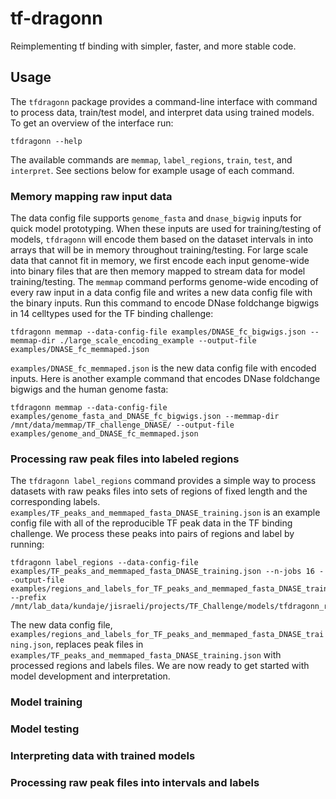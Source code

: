 # tf-dragonn
Reimplementing tf binding with simpler, faster, and more stable code.

## Usage
The `tfdragonn` package provides a command-line interface with command to process data, train/test model, and interpret data using trained models. To get an overview of the interface run:
```
tfdragonn --help
```
The available commands are `memmap`, `label_regions`, `train`, `test`, and `interpret`. See sections below for example usage of each command.

### Memory mapping raw input data
The data config file supports `genome_fasta` and `dnase_bigwig` inputs for quick model prototyping. When these inputs are used for training/testing of models, `tfdragonn` will encode them based on the dataset intervals in into arrays that will be in memory throughout training/testing. For large scale data that cannot fit in memory, we first encode each input genome-wide into binary files that are then memory mapped to stream data for model training/testing. The `memmap` command performs genome-wide encoding of every raw input in a data config file and writes a new data config file with the binary inputs. Run this command to encode DNase foldchange bigwigs in 14 celltypes used for the TF binding challenge:
```
tfdragonn memmap --data-config-file examples/DNASE_fc_bigwigs.json --memmap-dir ./large_scale_encoding_example --output-file examples/DNASE_fc_memmaped.json
```
`examples/DNASE_fc_memmaped.json` is the new data config file with encoded inputs. Here is another example command that encodes DNase foldchange bigwigs and the human genome fasta:
```
tfdragonn memmap --data-config-file examples/genome_fasta_and_DNASE_fc_bigwigs.json --memmap-dir /mnt/data/memmap/TF_challenge_DNASE/ --output-file examples/genome_and_DNASE_fc_memmaped.json
```

### Processing raw peak files into labeled regions
The `tfdragonn label_regions` command provides a simple way to process datasets with raw peaks files into sets of regions of fixed length and the corresponding labels. `examples/TF_peaks_and_memmaped_fasta_DNASE_training.json` is an example config file with all of the reproducible TF peak data in the TF binding challenge. We process these peaks into pairs of regions and label by running:
```
tfdragonn label_regions --data-config-file examples/TF_peaks_and_memmaped_fasta_DNASE_training.json --n-jobs 16 --output-file examples/regions_and_labels_for_TF_peaks_and_memmaped_fasta_DNASE_training.json --prefix /mnt/lab_data/kundaje/jisraeli/projects/TF_Challenge/models/tfdragonn_regions_and_labels/TF_peaks
```
The new data config file, `examples/regions_and_labels_for_TF_peaks_and_memmaped_fasta_DNASE_training.json`, replaces peak files in `examples/TF_peaks_and_memmaped_fasta_DNASE_training.json` with processed regions and labels files. We are now ready to get started with model development and interpretation.
### Model training

### Model testing

### Interpreting data with trained models

### Processing raw peak files into intervals and labels

